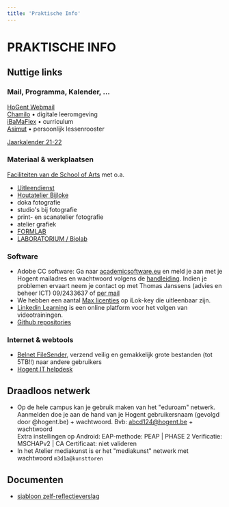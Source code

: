```yaml
---
title: 'Praktische Info'
---
```

# PRAKTISCHE INFO
## Nuttige links

### Mail, Programma, Kalender, ...

<div class="chip"><a href="http://webmail.hogent.be/" target=_blanc>HoGent Webmail</a></div>
  <div class="chip"><a href="https://chamilo.hogent.be/" target=_blanc>Chamilo</a> • digitale leeromgeving</div>
  <div class="chip"><a href="https://ibamaflex.hogent.be/" target=_blanc>iBaMaFlex</a> • curriculum</div>
  <div class="chip"><a href="https://hogent.asimut.net/public/" target=_blanc>Asimut</a> • persoonlijk lessenrooster</div>


[Jaarkalender 21-22](https://schoolofartsgent.be/2021/wp-content/uploads/2021/05/07_Acad-kal-2021-2022-SCH-ACAD-v2.pdf)

### Materiaal & werkplaatsen
[Faciliteiten van de School of Arts](https://schoolofartsgent.be/nl/onderwijs/faciliteiten) met o.a.
* [Uitleendienst](http://uitleendienst.schoolofarts.be/users/sign_in)
* [Houtatelier Bijloke](https://www.facebook.com/KASKhoutatelier)
* doka fotografie
* studio's bij fotografie
* print- en scanatelier fotografie
* atelier grafiek
* [FORMLAB](https://www.formlab.schoolofarts.be/)
* [LABORATORIUM / Biolab](http://www.laboratorium.bio/)

### Software
* Adobe CC software: Ga naar [academicsoftware.eu](https://www.academicsoftware.eu/) en meld je aan met je Hogent mailadres en wachtwoord volgens de [handleiding](https://streamable.com/tb4xyr). Indien je problemen ervaart neem je contact op met Thomas Janssens (advies en beheer ICT) 09/2433637 of [per mail](mailto:thomas.janssens@hogent.be)
* We hebben een aantal [Max licenties](https://cycling74.com/) op iLok-key die  uitleenbaar zijn.
* [Linkedin Learning](https://linkedin-learning.pxf.io/) is een online platform voor het volgen van videotrainingen.
* [Github repositories](https://github.com/theBlackBoxSociety/)

### Internet & webtools
* [Belnet FileSender](https://filesender.belnet.be/index.php?s=upload), verzend veilig en gemakkelijk grote bestanden (tot 5TB!!) naar andere gebruikers
* [Hogent IT helpdesk](https://servicedesk.hogent.be/)

## Draadloos netwerk
* Op de hele campus kan je gebruik maken van het "eduroam" netwerk. Aanmelden doe je aan de hand van je Hogent gebruikersnaam (gevolgd door @hogent.be) + wachtwoord. Bvb: abcd124@hogent.be + wachtwoord    
Extra instellingen op Android: EAP-methode: PEAP | PHASE 2 Verificatie: MSCHAPv2 | CA Certificaat: niet valideren
* In het Atelier mediakunst is er het "mediakunst" netwerk met wachtwoord `m3d1a@kunsttoren`

## Documenten
* [sjabloon zelf-reflectieverslag](SjabloonReflectieverslag.rtf)
